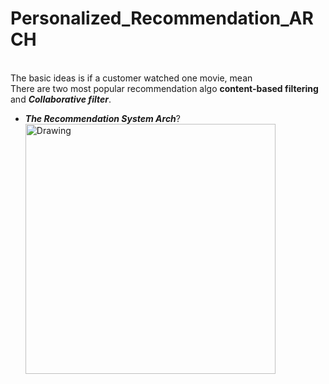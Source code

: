 # Personalized_Recommendation_ARCH



<br>The basic ideas is if a customer watched one movie, mean
<br>There are two most popular recommendation algo **content-based filtering** and ***Collaborative filter***.

* ***The Recommendation System Arch***?
    <img src="images/Recommendation Arch.png" alt="Drawing" style="width: 400px;"/>



